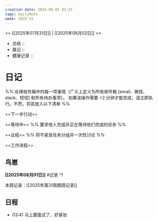 ```yaml
---
creation date: 2025-08-01 03:37
tags: DailyNote
week: 2025-31
---
```


<< [[2025年07月31日]] | [[2025年08月02日]] >>


- 总结 :: 
- 晨记 ::
- 健康记录 ::

# 日记
%% 处理收件箱中的每一项事情（广义上定义为所有收件箱 [email、微信、slack、短信] 和所有待办事项）。 如果该操作需要 <2 分钟才能完成，请立即执行。不然，将其放入以下清单 %% 

==下一步行动==



==等待中==
%% 要求他人完成并正在等待他们完成的任务 %%

==议程==
%% 将不紧急任务分组并一次性讨论 %%

==工作进程==

## 鸟崽
**[[2025年08月01日]]**
#记录 
^1

本周记录：[[2025年第31周鹦鹉记录]]

## 日程


- 03:41 马上要面试了，好紧张